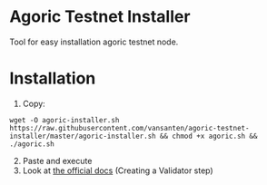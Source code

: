 # Agoric Testnet Installer
Tool for easy installation agoric testnet node.

# Installation
 1. Copy:
```
wget -O agoric-installer.sh https://raw.githubusercontent.com/vansanten/agoric-testnet-installer/master/agoric-installer.sh && chmod +x agoric.sh && ./agoric.sh
```
 2. Paste and execute
 3. Look at [the official docs](https://github.com/Agoric/agoric-sdk/wiki/Validator-Guide#creating-a-validator) (Creating a Validator step)
